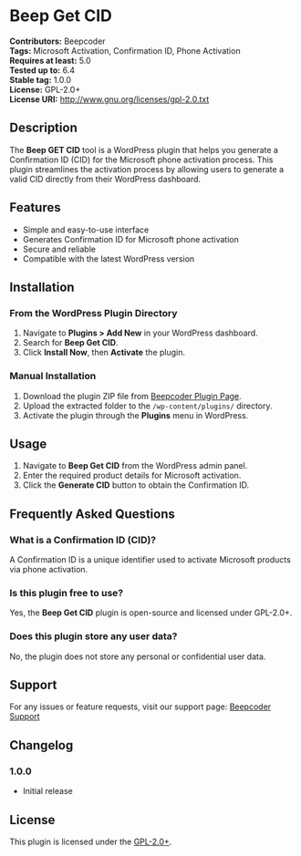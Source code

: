 # Beep Get CID

**Contributors:** Beepcoder  
**Tags:** Microsoft Activation, Confirmation ID, Phone Activation  
**Requires at least:** 5.0  
**Tested up to:** 6.4  
**Stable tag:** 1.0.0  
**License:** GPL-2.0+  
**License URI:** http://www.gnu.org/licenses/gpl-2.0.txt  

## Description

The **Beep GET CID** tool is a WordPress plugin that helps you generate a Confirmation ID (CID) for the Microsoft phone activation process. This plugin streamlines the activation process by allowing users to generate a valid CID directly from their WordPress dashboard.

## Features

- Simple and easy-to-use interface
- Generates Confirmation ID for Microsoft phone activation
- Secure and reliable
- Compatible with the latest WordPress version

## Installation

### From the WordPress Plugin Directory
1. Navigate to **Plugins > Add New** in your WordPress dashboard.
2. Search for **Beep Get CID**.
3. Click **Install Now**, then **Activate** the plugin.

### Manual Installation
1. Download the plugin ZIP file from [Beepcoder Plugin Page](https://beepcoder.com/plugins/wp-getcid).
2. Upload the extracted folder to the `/wp-content/plugins/` directory.
3. Activate the plugin through the **Plugins** menu in WordPress.

## Usage

1. Navigate to **Beep Get CID** from the WordPress admin panel.
2. Enter the required product details for Microsoft activation.
3. Click the **Generate CID** button to obtain the Confirmation ID.

## Frequently Asked Questions

### What is a Confirmation ID (CID)?
A Confirmation ID is a unique identifier used to activate Microsoft products via phone activation.

### Is this plugin free to use?
Yes, the **Beep Get CID** plugin is open-source and licensed under GPL-2.0+.

### Does this plugin store any user data?
No, the plugin does not store any personal or confidential user data.

## Support
For any issues or feature requests, visit our support page: [Beepcoder Support](https://beepcoder.com/)

## Changelog

### 1.0.0
- Initial release

## License
This plugin is licensed under the [GPL-2.0+](http://www.gnu.org/licenses/gpl-2.0.txt).
